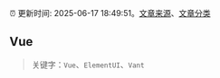 :alarm_clock: 更新时间: 2025-06-17 18:49:51。[文章来源](/README.md)、[文章分类](/TAGS.md)

## Vue


> 关键字：`Vue`、`ElementUI`、`Vant`



